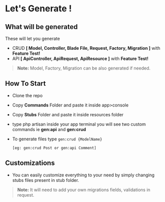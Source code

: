 # Let's Generate !

## What will be generated

These will let you generate
- CRUD **[ Model, Controller, Blade File, Request, Factory, Migration ]** with **Feature Test!**
- API  **[ ApiController, ApiRequest, ApiResource ]** with **Feature Test!**
 > **Note:** Model, Factory, Migration can be also generated if needed.


## How To Start
- Clone the repo
- Copy **Commands** Folder and paste it inside app>console

- Copy **Stubs** Folder and paste it inside resources folder 
- type php artisan inside your app terminal you will see two custom commands ie **gen:api** and **gen:crud**
- To generate files type ``gen:crud {ModelName} ``

	``[eg: gen:crud Post or gen:api Comment]``

## Customizations

- You can easily customize everything to your need by simply changing stubs files present in stub folder.
 > **Note:** It will need to add your own migrations fields, validations in request.
